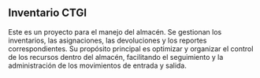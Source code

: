 ## Inventario CTGI

Este es un proyecto para el manejo del almacén. Se gestionan los inventarios, las asignaciones, las devoluciones y los reportes correspondientes. Su propósito principal es optimizar y organizar el control de los recursos dentro del almacén, facilitando el seguimiento y la administración de los movimientos de entrada y salida.

